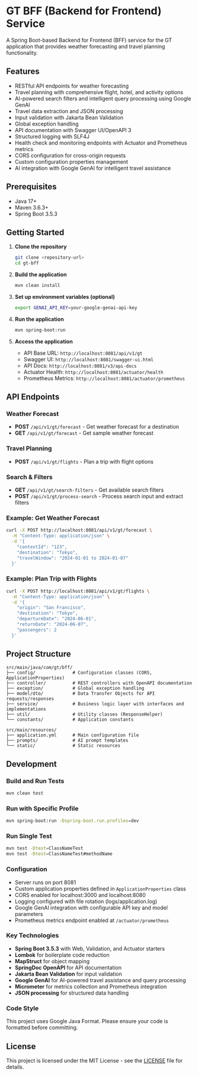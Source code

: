# GT BFF (Backend for Frontend) Service

A Spring Boot-based Backend for Frontend (BFF) service for the GT application that provides weather forecasting and travel planning functionality.

## Features

- RESTful API endpoints for weather forecasting
- Travel planning with comprehensive flight, hotel, and activity options
- AI-powered search filters and intelligent query processing using Google GenAI
- Travel data extraction and JSON processing
- Input validation with Jakarta Bean Validation
- Global exception handling
- API documentation with Swagger UI/OpenAPI 3
- Structured logging with SLF4J
- Health check and monitoring endpoints with Actuator and Prometheus metrics
- CORS configuration for cross-origin requests
- Custom configuration properties management
- AI integration with Google GenAI for intelligent travel assistance

## Prerequisites

- Java 17+
- Maven 3.6.3+
- Spring Boot 3.5.3

## Getting Started

1. **Clone the repository**
   ```bash
   git clone <repository-url>
   cd gt-bff
   ```

2. **Build the application**
   ```bash
   mvn clean install
   ```

3. **Set up environment variables (optional)**
   ```bash
   export GENAI_API_KEY=your-google-genai-api-key
   ```

4. **Run the application**
   ```bash
   mvn spring-boot:run
   ```

5. **Access the application**
   - API Base URL: `http://localhost:8081/api/v1/gt`
   - Swagger UI: `http://localhost:8081/swagger-ui.html`
   - API Docs: `http://localhost:8081/v3/api-docs`
   - Actuator Health: `http://localhost:8081/actuator/health`
   - Prometheus Metrics: `http://localhost:8081/actuator/prometheus`

## API Endpoints

### Weather Forecast
- **POST** `/api/v1/gt/forecast` - Get weather forecast for a destination
- **GET** `/api/v1/gt/forecast` - Get sample weather forecast

### Travel Planning
- **POST** `/api/v1/gt/flights` - Plan a trip with flight options

### Search & Filters
- **GET** `/api/v1/gt/search-filters` - Get available search filters
- **POST** `/api/v1/gt/process-search` - Process search input and extract filters

### Example: Get Weather Forecast
```bash
curl -X POST http://localhost:8081/api/v1/gt/forecast \
  -H "Content-Type: application/json" \
  -d '{
    "contextId": "123",
    "destination": "Tokyo",
    "travelWindow": "2024-01-01 to 2024-01-07"
  }'
```

### Example: Plan Trip with Flights
```bash
curl -X POST http://localhost:8081/api/v1/gt/flights \
  -H "Content-Type: application/json" \
  -d '{
    "origin": "San Francisco",
    "destination": "Tokyo",
    "departureDate": "2024-06-01",
    "returnDate": "2024-06-07",
    "passengers": 2
  }'
```

## Project Structure

```
src/main/java/com/gt/bff/
├── config/              # Configuration classes (CORS, ApplicationProperties)
├── controller/          # REST controllers with OpenAPI documentation
├── exception/           # Global exception handling
├── model/dto/           # Data Transfer Objects for API requests/responses
├── service/             # Business logic layer with interfaces and implementations
├── util/                # Utility classes (ResponseHelper)
└── constants/           # Application constants

src/main/resources/
├── application.yml      # Main configuration file
├── prompts/             # AI prompt templates
└── static/              # Static resources
```

## Development

### Build and Run Tests
```bash
mvn clean test
```

### Run with Specific Profile
```bash
mvn spring-boot:run -Dspring-boot.run.profiles=dev
```

### Run Single Test
```bash
mvn test -Dtest=ClassNameTest
mvn test -Dtest=ClassNameTest#methodName
```

### Configuration
- Server runs on port 8081
- Custom application properties defined in `ApplicationProperties` class
- CORS enabled for localhost:3000 and localhost:8080
- Logging configured with file rotation (logs/application.log)
- Google GenAI integration with configurable API key and model parameters
- Prometheus metrics endpoint enabled at `/actuator/prometheus`

### Key Technologies
- **Spring Boot 3.5.3** with Web, Validation, and Actuator starters
- **Lombok** for boilerplate code reduction
- **MapStruct** for object mapping
- **SpringDoc OpenAPI** for API documentation
- **Jakarta Bean Validation** for input validation
- **Google GenAI** for AI-powered travel assistance and query processing
- **Micrometer** for metrics collection and Prometheus integration
- **JSON processing** for structured data handling

### Code Style
This project uses Google Java Format. Please ensure your code is formatted before committing.

## License

This project is licensed under the MIT License - see the [LICENSE](LICENSE) file for details.
